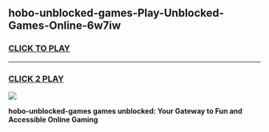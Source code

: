 
## hobo-unblocked-games-Play-Unblocked-Games-Online-6w7iw
<h3>
<a href="https://premium76.site?title=hobo-unblocked-games&ref=25A">CLICK TO PLAY</a></h3>
<hr>

<h3>
<a href="https://premium76.site?title=hobo-unblocked-games&ref=25A">CLICK 2 PLAY</a>
  
</h3>

<a href="https://premium76.site?title=hobo-unblocked-games&ref=25A"><img src="https://clearcache.store/games.png"></a>


**hobo-unblocked-games games unblocked: Your Gateway to Fun and Accessible Online Gaming**
